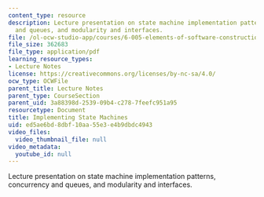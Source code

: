 ```yaml
---
content_type: resource
description: Lecture presentation on state machine implementation patterns, concurrency
  and queues, and modularity and interfaces.
file: /ol-ocw-studio-app/courses/6-005-elements-of-software-construction-fall-2008/ed5ae6bd8dbf10aa55e3e4b9dbdc4943_MIT6_005f08_lec05.pdf
file_size: 362683
file_type: application/pdf
learning_resource_types:
- Lecture Notes
license: https://creativecommons.org/licenses/by-nc-sa/4.0/
ocw_type: OCWFile
parent_title: Lecture Notes
parent_type: CourseSection
parent_uid: 3a88398d-2539-09b4-c278-7feefc951a95
resourcetype: Document
title: Implementing State Machines
uid: ed5ae6bd-8dbf-10aa-55e3-e4b9dbdc4943
video_files:
  video_thumbnail_file: null
video_metadata:
  youtube_id: null
---
```

Lecture presentation on state machine implementation patterns, concurrency and queues, and modularity and interfaces.